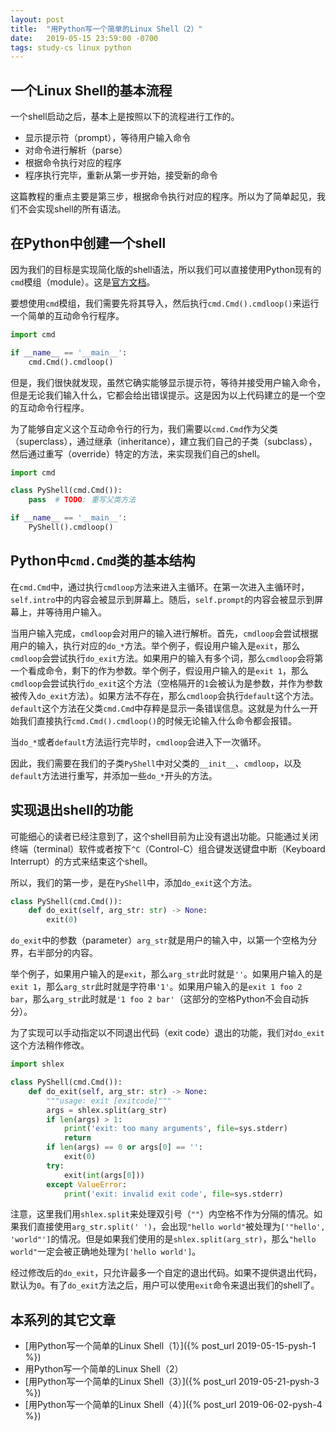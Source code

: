 ```yaml
---
layout: post
title:  "用Python写一个简单的Linux Shell（2）"
date:   2019-05-15 23:59:00 -0700
tags: study-cs linux python
---
```


## 一个Linux Shell的基本流程

一个shell启动之后，基本上是按照以下的流程进行工作的。

- 显示提示符（prompt），等待用户输入命令
- 对命令进行解析（parse）
- 根据命令执行对应的程序
- 程序执行完毕，重新从第一步开始，接受新的命令

这篇教程的重点主要是第三步，根据命令执行对应的程序。所以为了简单起见，我们不会实现shell的所有语法。

## 在Python中创建一个shell

因为我们的目标是实现简化版的shell语法，所以我们可以直接使用Python现有的`cmd`模组（module）。这是[官方文档](https://docs.python.org/3/library/cmd.html)。

要想使用`cmd`模组，我们需要先将其导入，然后执行`cmd.Cmd().cmdloop()`来运行一个简单的互动命令行程序。

```python
import cmd

if __name__ == '__main__':
    cmd.Cmd().cmdloop()
```

但是，我们很快就发现，虽然它确实能够显示提示符，等待并接受用户输入命令，但是无论我们输入什么，它都会给出错误提示。这是因为以上代码建立的是一个空的互动命令行程序。

为了能够自定义这个互动命令行的行为，我们需要以`cmd.Cmd`作为父类（superclass），通过继承（inheritance），建立我们自己的子类（subclass），然后通过重写（override）特定的方法，来实现我们自己的shell。

```python
import cmd

class PyShell(cmd.Cmd()):
    pass  # TODO: 重写父类方法

if __name__ == '__main__':
    PyShell().cmdloop()
```

## Python中`cmd.Cmd`类的基本结构

在`cmd.Cmd`中，通过执行`cmdloop`方法来进入主循环。在第一次进入主循环时，`self.intro`中的内容会被显示到屏幕上。随后，`self.prompt`的内容会被显示到屏幕上，并等待用户输入。

当用户输入完成，`cmdloop`会对用户的输入进行解析。首先，`cmdloop`会尝试根据用户的输入，执行对应的`do_*`方法。举个例子，假设用户输入是`exit`，那么`cmdloop`会尝试执行`do_exit`方法。如果用户的输入有多个词，那么`cmdloop`会将第一个看成命令，剩下的作为参数。举个例子，假设用户输入的是`exit 1`，那么`cmdloop`会尝试执行`do_exit`这个方法（空格隔开的`1`会被认为是参数，并作为参数被传入`do_exit`方法）。如果方法不存在，那么`cmdloop`会执行`default`这个方法。`default`这个方法在父类`cmd.Cmd`中存粹是显示一条错误信息。这就是为什么一开始我们直接执行`cmd.Cmd().cmdloop()`的时候无论输入什么命令都会报错。

当`do_*`或者`default`方法运行完毕时，`cmdloop`会进入下一次循环。

因此，我们需要在我们的子类`PyShell`中对父类的`__init__`、`cmdloop`，以及`default`方法进行重写，并添加一些`do_*`开头的方法。

## 实现退出shell的功能

可能细心的读者已经注意到了，这个shell目前为止没有退出功能。只能通过关闭终端（terminal）软件或者按下`^C`（Control-C）组合键发送键盘中断（Keyboard Interrupt）的方式来结束这个shell。

所以，我们的第一步，是在`PyShell`中，添加`do_exit`这个方法。

```python
class PyShell(cmd.Cmd()):
    def do_exit(self, arg_str: str) -> None:
        exit(0)
```

`do_exit`中的参数（parameter）`arg_str`就是用户的输入中，以第一个空格为分界，右半部分的内容。

举个例子，如果用户输入的是`exit`，那么`arg_str`此时就是`''`。如果用户输入的是`exit 1`，那么`arg_str`此时就是字符串`'1'`。如果用户输入的是`exit 1 foo 2 bar`，那么`arg_str`此时就是`'1 foo 2 bar'`（这部分的空格Python不会自动拆分）。

为了实现可以手动指定以不同退出代码（exit code）退出的功能，我们对`do_exit`这个方法稍作修改。

```python
import shlex

class PyShell(cmd.Cmd()):
    def do_exit(self, arg_str: str) -> None:
        """usage: exit [exitcode]"""
        args = shlex.split(arg_str)
        if len(args) > 1:
            print('exit: too many arguments', file=sys.stderr)
            return
        if len(args) == 0 or args[0] == '':
            exit(0)
        try:
            exit(int(args[0]))
        except ValueError:
            print('exit: invalid exit code', file=sys.stderr)
```

注意，这里我们用`shlex.split`来处理双引号（`""`）内空格不作为分隔的情况。如果我们直接使用`arg_str.split(' ')`，会出现`"hello world"`被处理为`['"hello', 'world"']`的情况。但是如果我们使用的是`shlex.split(arg_str)`，那么`"hello world"`一定会被正确地处理为`['hello world']`。

经过修改后的`do_exit`，只允许最多一个自定的退出代码。如果不提供退出代码，默认为`0`。有了`do_exit`方法之后，用户可以使用`exit`命令来退出我们的shell了。

## 本系列的其它文章

- [用Python写一个简单的Linux Shell（1）]({% post_url 2019-05-15-pysh-1 %})
- 用Python写一个简单的Linux Shell（2）
- [用Python写一个简单的Linux Shell（3）]({% post_url 2019-05-21-pysh-3 %})
- [用Python写一个简单的Linux Shell（4）]({% post_url 2019-06-02-pysh-4 %})

